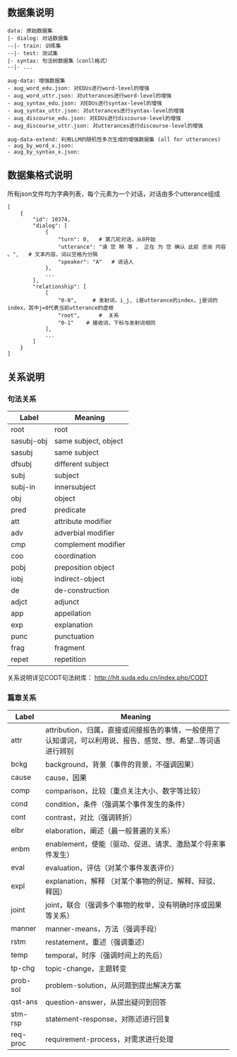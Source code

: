 
## 数据集说明
```
data: 原始数据集
|- dialog: 对话数据集
--|- train: 训练集
--|- test: 测试集
|- syntax: 句法树数据集（conll格式）
--|- ...

aug-data: 增强数据集
- aug_word_edu.json: 对EDUs进行word-level的增强
- aug_word_uttr.json: 对utterances进行word-level的增强
- aug_syntax_edu.json: 对EDUs进行syntax-level的增强
- aug_syntax_uttr.json: 对utterances进行syntax-level的增强
- aug_discourse_edu.json: 对EDUs进行discourse-level的增强
- aug_discourse_uttr.json: 对utterances进行discourse-level的增强

aug-data-extend: 利用LLM的随机性多次生成的增强数据集 (all for utterances)
- aug_by_word_x.json:
- aug_by_syntax_x.json:
```

## 数据集格式说明
所有json文件均为字典列表，每个元素为一个对话，对话由多个utterance组成
```
[
    {
        "id": 10374,
        "dialog": [
            {
                "turn": 0,   # 第几轮对话，从0开始
                "utterance": "请 您 稍 等 ， 正在 为 您 确认 此前 咨询 内容 。",   # 文本内容，词以空格为分隔
                "speaker": "A"   # 说话人
            },
            ...
        ],
        "relationship": [
            [
                "0-0",     # 发射词，i_j, i是utterance的index，j是词的index，其中j=0代表当前utterance的虚根
                "root",      #  关系
                "0-1"    # 接收词，下标与发射词相同
            ],
            ...
        ]
    }
]
```

## 关系说明
### 句法关系
| Label        | Meaning                |
|--------------|------------------------|
| root         | root                   |
| sasubj-obj   | same subject, object    |
| sasubj       | same subject            |
| dfsubj       | different subject       |
| subj         | subject                |
| subj-in      | innersubject           |
| obj          | object                 |
| pred         | predicate              |
| att          | attribute modifier      |
| adv          | adverbial modifier      |
| cmp          | complement modifier     |
| coo          | coordination           |
| pobj         | preposition object      |
| iobj         | indirect-object        |
| de           | de-construction        |
| adjct        | adjunct                |
| app          | appellation            |
| exp          | explanation            |
| punc         | punctuation            |
| frag         | fragment               |
| repet        | repetition             |

关系说明详见CODT句法树库：
http://hlt.suda.edu.cn/index.php/CODT

### 篇章关系
| Label    | Meaning             |
|----------|---------------------|
| attr     | attribution，归属，直接或间接报告的事情，一般使用了认知谓词，可以利用说、报告、感觉、想、希望...等词语进行辨别         |
| bckg     | background，背景（事件的背景，不强调因果）          |
| cause    | cause，因果               |
| comp     | comparison，比较（重点关注大小、数字等比较）          |
| cond     | condition，条件（强调某个事件发生的条件）           |
| cont     | contrast，对比（强调转折）            |
| elbr     | elaboration，阐述（最一般普遍的关系）          |
| enbm     | enablement，使能（驱动、促进、请求、激励某个将来事件发生）          |
| eval     | evaluation，评估（对某个事件发表评价）          |
| expl     | explanation，解释 （对某个事物的例证、解释、辩驳、释因）       |
| joint    | joint，联合（强调多个事物的枚举，没有明确时序或因果等关系）               |
| manner   | manner-means，方法（强调手段）          |
| rstm     | restatement，重述（强调重述）          |
| temp     | temporal，时序（强调时间上的先后）            |
| tp-chg   | topic-change，主题转变         |
| prob-sol | problem-solution，从问题到提出解决方案    |
| qst-ans  | question-answer，从提出疑问到回答     |
| stm-rsp  | statement-response，对陈述进行回复  |
| req-proc | requirement-process，对需求进行处理 |